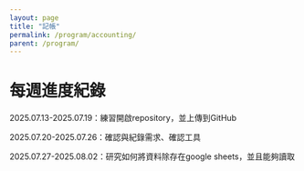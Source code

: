 ```yaml
---
layout: page
title: "記帳"
permalink: /program/accounting/
parent: /program/
---
```

# 每週進度紀錄
2025.07.13-2025.07.19：練習開啟repository，並上傳到GitHub

2025.07.20-2025.07.26：確認與紀錄需求、確認工具

2025.07.27-2025.08.02：研究如何將資料除存在google sheets，並且能夠讀取
